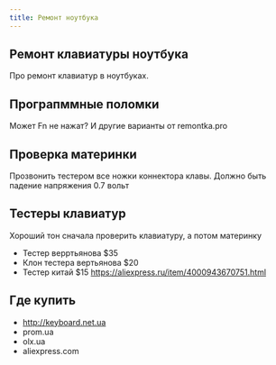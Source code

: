 ```yaml
---
title: Ремонт ноутбука
---
```


## Ремонт клавиатуры ноутбука
Про ремонт клавиатур в ноутбуках.

## Програпммные поломки
Может Fn не нажат? И другие варианты от remontka.pro

## Проверка материнки
Прозвонить тестером все ножки коннектора клавы. Должно быть падение напряжения 0.7 вольт

## Тестеры клавиатур
Хороший тон сначала проверить клавиатуру, а потом материнку
- Тестер верртьянова $35
- Клон тестера вертьянова $20
- Тестер китай $15 <https://aliexpress.ru/item/4000943670751.html>

## Где купить
- <http://keyboard.net.ua>
- prom.ua
- olx.ua
- aliexpress.com

